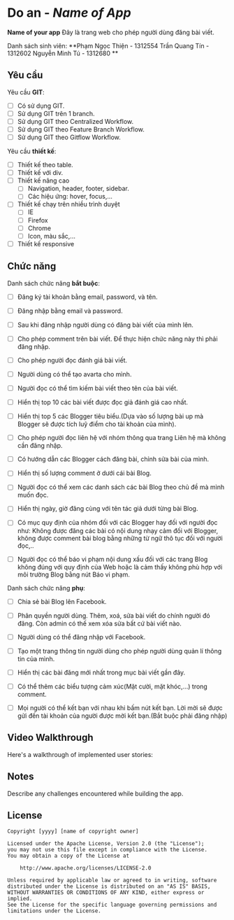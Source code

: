﻿# Do an - *Name of App*

**Name of your app** Đây là trang web cho phép người dùng đăng bài viết.

Danh sách sinh viên: 	**Phạm Ngọc Thiện - 1312554 
							Trần Quang Tín - 1312602 
							Nguyễn Minh Tú - 1312680 **


## Yêu cầu

Yêu cầu **GIT**:

* [ ] Có sử dụng GIT.
* [ ] Sử dụng GIT trên 1 branch.
* [ ] Sử dụng GIT theo Centralized Workflow.
* [ ] Sử dụng GIT theo Feature Branch Workflow.
* [ ] Sử dụng GIT theo Gitflow Workflow.

Yêu cầu **thiết kế**:

* [ ] Thiết kế theo table.
* [ ] Thiết kế với div.
* [ ] Thiết kế nâng cao
    * [ ] Navigation, header, footer, sidebar.
    * [ ] Các hiệu ứng: hover, focus,...
* [ ] Thiết kế chạy trên nhiều trình duyệt
    * [ ] IE
    * [ ] Firefox
    * [ ] Chrome
    * [ ] Icon, màu sắc,...
* [ ] Thiết kế responsive				
				
## Chức năng


Danh sách chức năng **bắt buộc**:

* [ ] Đăng ký tài khoản bằng email, password, và tên.
* [ ] Đăng nhập bằng email và password.
* [ ] Sau khi đăng nhập người dùng có đăng bài viết của mình lên.
* [ ] Cho phép comment trên bài viết. Để thực hiện chức năng này thì phải đăng nhập.
* [ ] Cho phép người đọc đánh giá bài viết.
* [ ] Người dùng có thể tạo avarta cho mình.
* [ ] Người đọc có thể tìm kiếm bài viết theo tên của bài viết.
* [ ] Hiển thị top 10 các bài viết được đọc giả đánh giá cao nhất. 
* [ ] Hiển thị top 5 các Blogger tiêu biểu.(Dựa vào số lượng bài up mà Blogger sẽ được tích luỹ điểm cho tài khoản của mình).	
* [ ] Cho phép người đọc liên hệ với nhóm thông qua trang Liên hệ mà không cần đăng nhập. 
* [ ] Có hướng dẫn các Blogger cách đăng bài, chỉnh sửa bài của mình.
* [ ] Hiển thị số lượng comment ở dưới cái bài Blog. 
* [ ] Người đọc có thể xem các danh sách các bài Blog theo chủ đề mà mình muốn đọc.
* [ ] Hiển thị ngày, giờ đăng cùng với tên tác giả dưới từng bài Blog.
* [ ] Có mục quy định của nhóm đối với các Blogger hay đối với người đọc như: Không được đăng các bài có nội dung nhạy cảm đối với Blogger, không được comment bài blog bằng những từ ngữ thô tục đối với người đọc,.. 
* [ ] Người đọc có thể báo vi phạm nội dung xấu đối với các trang Blog không đúng với quy định của Web hoặc là cảm thấy không phù hợp với môi trường Blog bằng nút Báo vi phạm.


Danh sách chức năng **phụ**:

* [ ] Chia sẻ bài Blog lên Facebook.
* [ ] Phân quyền người dùng. Thêm, xoá, sửa bài viết do chính người đó đăng. Còn admin có thế xem xóa sửa bất cứ bài viết nào.
* [ ] Người dùng có thể đăng nhập với Facebook.
* [ ] Tạo một trang thông tin người dùng cho phép người dùng quản lí thông tin của mình. 
* [ ] Hiển thị các bài đăng mới nhất trong mục bài viết gần đây.
* [ ] Có thể thêm các biểu tượng cảm xúc(Mặt cười, mặt khóc,...) trong comment.
* [ ] Mọi người có thể kết bạn với nhau khi bấm nút kết bạn. Lời mời sẽ được gửi đến tài khoản của người được mời kết bạn.(Bắt buộc phải đăng nhập)


## Video Walkthrough
Here's a walkthrough of implemented user stories:
## Notes

Describe any challenges encountered while building the app.

## License

    Copyright [yyyy] [name of copyright owner]

    Licensed under the Apache License, Version 2.0 (the "License");
    you may not use this file except in compliance with the License.
    You may obtain a copy of the License at

        http://www.apache.org/licenses/LICENSE-2.0

    Unless required by applicable law or agreed to in writing, software
    distributed under the License is distributed on an "AS IS" BASIS,
    WITHOUT WARRANTIES OR CONDITIONS OF ANY KIND, either express or implied.
    See the License for the specific language governing permissions and
    limitations under the License.

